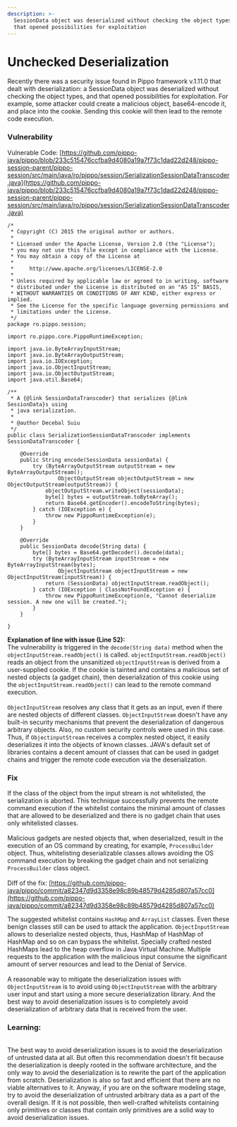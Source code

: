 ```yaml
---
description: >-
  SessionData object was deserialized without checking the object types, and
  that opened possibilities for exploitation
---
```


# Unchecked Deserialization

Recently there was a security issue found in Pippo framework v.1.11.0 that dealt with deserialization: a SessionData object was deserialized without checking the object types, and that opened possibilities for exploitation. For example, some attacker could create a malicious object, base64-encode it, and place into the cookie. Sending this cookie will then lead to the remote code execution.

### Vulnerability

Vulnerable Code: [https://github.com/pippo-java/pippo/blob/233c515476ccfba9d4080a19a7f73c1dad22d248/pippo-session-parent/pippo-session/src/main/java/ro/pippo/session/SerializationSessionDataTranscoder.java](https://github.com/pippo-java/pippo/blob/233c515476ccfba9d4080a19a7f73c1dad22d248/pippo-session-parent/pippo-session/src/main/java/ro/pippo/session/SerializationSessionDataTranscoder.java)

```
/*
 * Copyright (C) 2015 the original author or authors.
 *
 * Licensed under the Apache License, Version 2.0 (the "License");
 * you may not use this file except in compliance with the License.
 * You may obtain a copy of the License at
 *
 *     http://www.apache.org/licenses/LICENSE-2.0
 *
 * Unless required by applicable law or agreed to in writing, software
 * distributed under the License is distributed on an "AS IS" BASIS,
 * WITHOUT WARRANTIES OR CONDITIONS OF ANY KIND, either express or implied.
 * See the License for the specific language governing permissions and
 * limitations under the License.
 */
package ro.pippo.session;

import ro.pippo.core.PippoRuntimeException;

import java.io.ByteArrayInputStream;
import java.io.ByteArrayOutputStream;
import java.io.IOException;
import java.io.ObjectInputStream;
import java.io.ObjectOutputStream;
import java.util.Base64;

/**
 * A {@link SessionDataTranscoder} that serializes {@link SessionData}s using
 * java serialization.
 *
 * @author Decebal Suiu
 */
public class SerializationSessionDataTranscoder implements SessionDataTranscoder {

    @Override
    public String encode(SessionData sessionData) {
        try (ByteArrayOutputStream outputStream = new ByteArrayOutputStream();
                ObjectOutputStream objectOutputStream = new ObjectOutputStream(outputStream)) {
            objectOutputStream.writeObject(sessionData);
            byte[] bytes = outputStream.toByteArray();
            return Base64.getEncoder().encodeToString(bytes);
        } catch (IOException e) {
            throw new PippoRuntimeException(e);
        }
    }

    @Override
    public SessionData decode(String data) {
        byte[] bytes = Base64.getDecoder().decode(data);
        try (ByteArrayInputStream inputStream = new ByteArrayInputStream(bytes);
                ObjectInputStream objectInputStream = new ObjectInputStream(inputStream)) {
            return (SessionData) objectInputStream.readObject();
        } catch (IOException | ClassNotFoundException e) {
            throw new PippoRuntimeException(e, "Cannot deserialize session. A new one will be created.");
        }
    }

}
```

**Explanation of line with issue (Line 52):**\
The vulnerability is triggered in the `decode(String data)` method when the `objectInputStream.readObject()` is called. `objectInputStream.readObject()` reads an object from the unsanitized `objectInputStream` is derived from a user-supplied cookie. If the cookie is tainted and contains a malicious set of nested objects (a gadget chain), then deserialization of this cookie using the `objectInputStream.readObject()` can lead to the remote command execution.\
\
`ObjectInputStream` resolves any class that it gets as an input, even if there are nested objects of different classes. `ObjectInputStream` doesn't have any built-in security mechanisms that prevent the deserialization of dangerous arbitrary objects. Also, no custom security controls were used in this case. Thus, if `ObjectinputStream` receives a complex nested object, it easily deserializes it into the objects of known classes. JAVA's default set of libraries contains a decent amount of classes that can be used in gadget chains and trigger the remote code execution via the deserialization.

### Fix

If the class of the object from the input stream is not whitelisted, the serialization is aborted. This technique successfully prevents the remote command execution if the whitelist contains the minimal amount of classes that are allowed to be deserialized and there is no gadget chain that uses only whitelisted classes.\
\
Malicious gadgets are nested objects that, when deserialized, result in the execution of an OS command by creating, for example, `ProcessBuilder` object. Thus, whitelisting deserializable classes allows avoiding the OS command execution by breaking the gadget chain and not serializing `ProcessBuilder` class object.\
\
Diff of the fix: [https://github.com/pippo-java/pippo/commit/a82347d9d3358e98c89b48579d4285d807a57cc0](https://github.com/pippo-java/pippo/commit/a82347d9d3358e98c89b48579d4285d807a57cc0)



The suggested whitelist contains `HashMap` and `ArrayList` classes. Even these benign classes still can be used to attack the application. `ObjectInputStream` allows to deserialize nested objects, thus, HashMap of HashMap of HashMap and so on can bypass the whitelist. Specially crafted nested HashMaps lead to the heap overflow in Java Virtual Machine. Multiple requests to the application with the malicious input consume the significant amount of server resources and lead to the Denial of Service.\
\
A reasonable way to mitigate the deserialization issues with `ObjectInputStream` is to avoid using `ObjectInputStream` with the arbitrary user input and start using a more secure deserialization library. And the best way to avoid deserialization issues is to completely avoid deserialization of arbitrary data that is received from the user.

### **Learning:**

\
The best way to avoid deserialization issues is to avoid the deserialization of untrusted data at all. But often this recommendation doesn't fit because the deserialization is deeply rooted in the software architecture, and the only way to avoid the deserialization is to rewrite the part of the application from scratch. Deserialization is also so fast and efficient that there are no viable alternatives to it. Anyway, if you are on the software modeling stage, try to avoid the deserialization of untrusted arbitrary data as a part of the overall design. If it is not possible, then well-crafted whitelists containing only primitives or classes that contain only primitives are a solid way to avoid deserialization issues.
